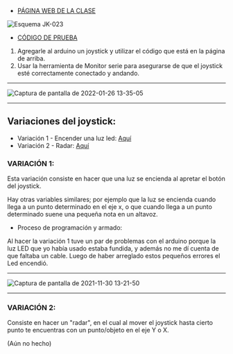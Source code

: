  - [PÁGINA WEB DE LA CLASE](https://github.com/d-prieto/arduinoCourse/blob/main/Clase_de_Joystick.md)
 
 
![Esquema JK-023](https://user-images.githubusercontent.com/90753482/152119489-864fad23-de13-49a4-929a-76bdb82104bb.jpg)

 - [CÓDIGO DE PRUEBA](https://github.com/d-prieto/arduinoCourse/blob/main/joysticktest.ino)
 
 

1) Agregarle al arduino un joystick y utilizar el código que está en la página de arriba.
2) Usar la herramienta de Monitor serie para asegurarse de que el joystick esté
correctamente conectado y andando.




------

![Captura de pantalla de 2022-01-26 13-35-05](https://user-images.githubusercontent.com/90753482/151164035-80fe0508-cb73-4640-a5c8-75af690ea7c6.png)

------


## Variaciones del joystick:
- Variación 1 - Encender una luz led: [Aquí](https://github.com/d-prieto/arduinoCourse/blob/main/Variaciones%20de%20Joystick.md)
- Variación 2 - Radar: [Aquí](https://github.com/d-prieto/arduinoCourse/blob/main/Radar%20y%20variaciones.md#proyecto-de-r%C3%A1dar-y-variaciones)

### VARIACIÓN 1:

 Esta variación consiste en hacer que una luz se encienda al apretar el botón del joystick.
 
Hay otras variables similares; por ejemplo que la luz se encienda cuando llega a un punto determinado en el eje x, o que cuando llega a un punto
determinado suene una pequeña nota en un altavoz.

- Proceso de programación y armado:

Al hacer la variación 1 tuve un par de problemas con el arduino porque la luz LED que yo había usado estaba fundida, y además no me dí 
cuenta de que faltaba un cable. Luego de haber arreglado estos pequeños errores el Led encendió.

------

![Captura de pantalla de 2021-11-30 13-21-50](https://user-images.githubusercontent.com/90753482/152125033-22cc511d-546f-4975-a0db-ea31dd9572ff.png)

-----


### VARIACIÓN 2:

Consiste en hacer un "radar", en el cual al mover el joystick hasta cierto punto te encuentras con un punto/objeto en el eje Y o X.

(Aún no hecho)
